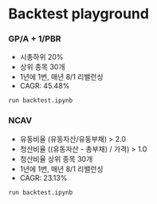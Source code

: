 # Backtest playground

### GP/A + 1/PBR 
- 시총하위 20%
- 상위 종목 30개 
- 1년에 1번, 매년 8/1 리밸런싱
- CAGR: 45.48%

```
run backtest.ipynb 
```

### NCAV
- 유동비율 (유동자산/유동부채) > 2.0
- 청산비율 ((유동자산 - 총부채) / 가격) > 1.0
- 청산비율 상위 종목 30개 
- 1년에 1번, 매년 8/1 리밸런싱
- CAGR: 23.13%

```
run backtest.ipynb 
```
